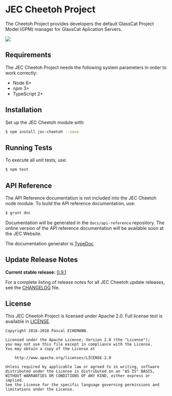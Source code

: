 # JEC Cheetoh Project

The Cheetoh Project provides developers the default GlassCat Project Model (GPM) manager for GlassCat Aplication Servers.

[![][jec-logo]][jec-url]

## Requirements

The JEC Cheetoh Project needs the following system parameters in order to work correctly:

- Node 6+
- npm 3+
- TypeScript 2+

## Installation

Set up the JEC Cheetoh module with:

```bash
$ npm install jec-cheetoh --save
```

## Running Tests

To execute all unit tests, use:

```bash
$ npm test
```

## API Reference

The API Reference documentation is not included into the JEC Cheetoh node module. To build the API reference documentation, use:

```bash
$ grunt doc
```

Documentation will be generated in the `docs/api-reference` repository.
The online version of the  API reference documentation will be available soon at the JEC Website.

The documentation generator is [TypeDoc](http://typedoc.org/)

## Update Release Notes

**Current stable release:** [0.9.1](CHANGELOG.md#jec-cheetoh-0.9.1)
 
For a complete listing of release notes for all JEC Cheetoh update releases, see the [CHANGELOG](CHANGELOG.md) file. 

## License
This JEC Cheetoh Project is licensed under Apache 2.0. Full license text is available in [LICENSE](LICENSE).

```
Copyright 2016-2018 Pascal ECHEMANN.

Licensed under the Apache License, Version 2.0 (the "License");
you may not use this file except in compliance with the License.
You may obtain a copy of the License at

    http://www.apache.org/licenses/LICENSE-2.0

Unless required by applicable law or agreed to in writing, software
distributed under the License is distributed on an "AS IS" BASIS,
WITHOUT WARRANTIES OR CONDITIONS OF ANY KIND, either express or implied.
See the License for the specific language governing permissions and
limitations under the License.
```

[jec-url]: https://github.com/pechemann/JEC
[jec-logo]: https://raw.githubusercontent.com/pechemann/JEC/master/assets/jec-logos/jec-logo.png